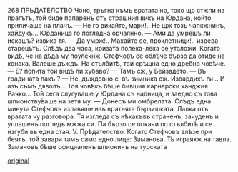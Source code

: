 ﻿268
ПРѢДАТЕЛСТВО
Чоно, тръгна къмъ вратата но, токо що стжпи на прагътъ, той биде попаренъ отъ страшния викъ на Юрдана, който приличаше на плачъ.
— Не го викайте, мари!.. Не щж тозъ чапкжнинъ, хайдукъ...
Юрданица го погледна орчаянно.
— Ами да умрешъ ли искашъ? извика тя.
— Да умрж!.. Махайте се, проклетници!.. изрева старецътъ.
Слѣдъ два часа, кризата полека-лека се уталожи. Когато видѣ, че на дѣда му поулекнж, Стефчовъ се облѣче бързо да отиде на конака. Валеше дъждъ.
На стълбитѣ, той срѣщна едно дребно човѣче.
— Е? попита той видѣ ли хубаво?
— Тамъ сж, у Бейзадето.
— Въ градината пакъ ?
— Не, дъждовно е, въ зимника сж. Извардихъ ги... И азъ съмъ дяволъ...
Тоя човѣкъ бѣше бившия карнарски ханджия Рачко...
Той сега слугуваше у Юрдана съ надница, и заедно съ това шпионству́ваше на зетя му.
— Донесъ ми омбрелата.
Слѣдъ една минута Стефчовъ излавяше изъ вратнята бързишката.
Лалка отъ вратата чу разговора. Тя изгледа съ нѣкакъвъ страненъ, зачуденъ и уплашенъ погледъ мжжа си. Па бързо се покачи по стълбитѣ и се изгуби въ една стая.
V.
Прѣдателство.
Когато Стефчовъ влѣзе при беятъ, той завари тамъ само едно лице: Заманова.
Тѣ играяхж на тавла.
Замановъ бѣше официаленъ шпионинъ на турската

[original](images/303.jpg)